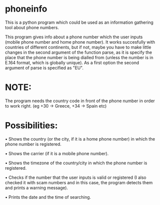 # phoneinfo

This is a python program which could be used as an information gathering tool about phone numbers.


This program gives info about a phone number which the user inputs (mobile phone number and home phone number).
It works succesfully with countries of different continents, but if not, maybe you have to make little changes in the second argument of the function parse, as it is specify the place that the phone number is being dialled from (unless the number is in E.164 format, which is globally unique). As a first option the second argument of parse is specified as "EU". 


# NOTE:

The program needs the country code in front of the phone number in order to work right. (eg +30 -> Greece, +34 -> Spain etc)


# Possibilities:

• Shows the country (or the city, if it is a home phone number) in which the phone number is registered.

• Shows the carrier (if it is a mobile phone number).

• Shows the timezone of the country/city in which the phone number is registered.

• Checks if the number that the user inputs is valid or registered (I also checked it with scam numbers and in this case, the program detects them and prints a warning message).

• Prints the date and the time of searching.
